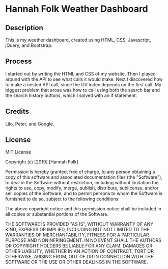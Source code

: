 Hannah Folk Weather Dashboard
=======

## Description

This is my weather dashboard, created using HTML, CSS, Javascript, jQuery, and Bootstrap.

## Process

I started out by writing the HTML and CSS of my website. Then I played around with the API to see what calls it would make. Next I discovered how to make a nested API call, since the UV index depends on the first call. My biggest problem that arose was how to call using both the search bar and the search history buttons, which I solved with an if statement.

## Credits

Lilo, Peter, and Google.

## License

MIT License

Copyright (c) [2019] [Hannah Folk]

Permission is hereby granted, free of charge, to any person obtaining a copy
of this software and associated documentation files (the "Software"), to deal
in the Software without restriction, including without limitation the rights
to use, copy, modify, merge, publish, distribute, sublicense, and/or sell
copies of the Software, and to permit persons to whom the Software is
furnished to do so, subject to the following conditions:

The above copyright notice and this permission notice shall be included in all
copies or substantial portions of the Software.

THE SOFTWARE IS PROVIDED "AS IS", WITHOUT WARRANTY OF ANY KIND, EXPRESS OR
IMPLIED, INCLUDING BUT NOT LIMITED TO THE WARRANTIES OF MERCHANTABILITY,
FITNESS FOR A PARTICULAR PURPOSE AND NONINFRINGEMENT. IN NO EVENT SHALL THE
AUTHORS OR COPYRIGHT HOLDERS BE LIABLE FOR ANY CLAIM, DAMAGES OR OTHER
LIABILITY, WHETHER IN AN ACTION OF CONTRACT, TORT OR OTHERWISE, ARISING FROM,
OUT OF OR IN CONNECTION WITH THE SOFTWARE OR THE USE OR OTHER DEALINGS IN THE
SOFTWARE.